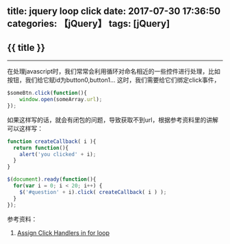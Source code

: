 title: jquery loop click
date: 2017-07-30 17:36:50
categories: 【jQuery】
tags: [jQuery]
---
## {{ title }} ##

---

在处理javascript时，我们常常会利用循环对命名相近的一些控件进行处理，比如按钮，我们给它赋id为button0,button1... 这时，我们需要给它们绑定click事件，

```javascript
$someBtn.click(function(){
    window.open(someArray.url);
});
```

如果这样写的话，就会有闭包的问题，导致获取不到url，根据参考资料里的讲解可以这样写：

```javascript
function createCallback( i ){
  return function(){
    alert('you clicked' + i);
  }
}

$(document).ready(function(){
  for(var i = 0; i < 20; i++) {
    $('#question' + i).click( createCallback( i ) );
  }
});
```

参考资料：

1. [Assign Click Handlers in for loop](https://stackoverflow.com/questions/4091765/assign-click-handlers-in-for-loop)